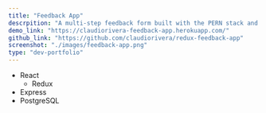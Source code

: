 ```yaml
---
title: "Feedback App"
descrpition: "A multi-step feedback form built with the PERN stack and Redux."
demo_link: "https://claudiorivera-feedback-app.herokuapp.com/"
github_link: "https://github.com/claudiorivera/redux-feedback-app"
screenshot: "./images/feedback-app.png"
type: "dev-portfolio"
---
```


- React
  - Redux
- Express
- PostgreSQL
